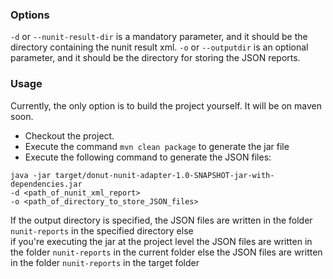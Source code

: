 ### Options

`-d` or `--nunit-result-dir` is a mandatory parameter, and it should be the directory containing the nunit result xml.
`-o` or `--outputdir` is an optional parameter, and it should be the directory for storing the JSON reports. 

### Usage

Currently, the only option is to build the project yourself. It will be on maven soon.
- Checkout the project.
- Execute the command `mvn clean package` to generate the jar file
- Execute the following command to generate the JSON files:
```
java -jar target/donut-nunit-adapter-1.0-SNAPSHOT-jar-with-dependencies.jar
-d <path_of_nunit_xml_report>
-o <path_of_directory_to_store_JSON_files>
```
If the output directory is specified,
	 the JSON files are written in the folder `nunit-reports` in the specified directory
else		 
	if you're executing the jar at the project level
		 the JSON files are written in the folder `nunit-reports` in the current folder
	else
     	 the JSON files are written in the folder `nunit-reports` in the target folder



